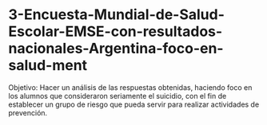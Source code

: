 # 3-Encuesta-Mundial-de-Salud-Escolar-EMSE-con-resultados-nacionales-Argentina-foco-en-salud-ment
Objetivo: Hacer un análisis de las respuestas obtenidas, haciendo foco en los alumnos que consideraron seriamente el suicidio, con el fin de establecer un grupo de riesgo que pueda servir para realizar actividades de prevención.

